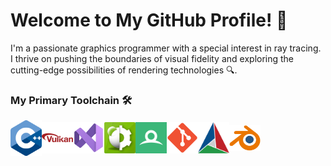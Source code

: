 # Welcome to My GitHub Profile! 👋

I'm a passionate graphics programmer with a special interest in ray tracing. I thrive on pushing the boundaries of visual fidelity and exploring the cutting-edge possibilities of rendering technologies :mag:.

### My Primary Toolchain :hammer_and_wrench:

<div style="display: flex; align-items: center;">
    <a href="https://en.cppreference.com/w/"><img src="images/cpp-logo.svg" alt="C++" width="50"/></a>
    <a href="https://www.khronos.org/vulkan/"><img src="images/vulkan-logo.svg" alt="Vulkan" width="50"/></a>
    <a href="https://visualstudio.microsoft.com/"><img src="images/visual-studio-logo.svg" alt="Visual Studio" width="50"/></a>
    <a href="https://developer.nvidia.com/nsight-graphics"><img src="images/nsight-graphics-logo.png" alt="Nsight Graphics" width="50"/></a>
    <a href="https://renderdoc.org/"><img src="images/renderdoc-logo.svg" alt="Render Doc" width="50"/></a>
    <a href="https://git-scm.com/"><img src="images/git-logo.svg" alt="Git" width="50"/></a>
    <a href="https://cmake.org/"><img src="images/cmake-logo.svg" alt="CMake" width="50"/></a>
    <a href="https://www.blender.org/"><img src="images/blender-logo.svg" alt="Blender" width="50"/></a>
</div>
